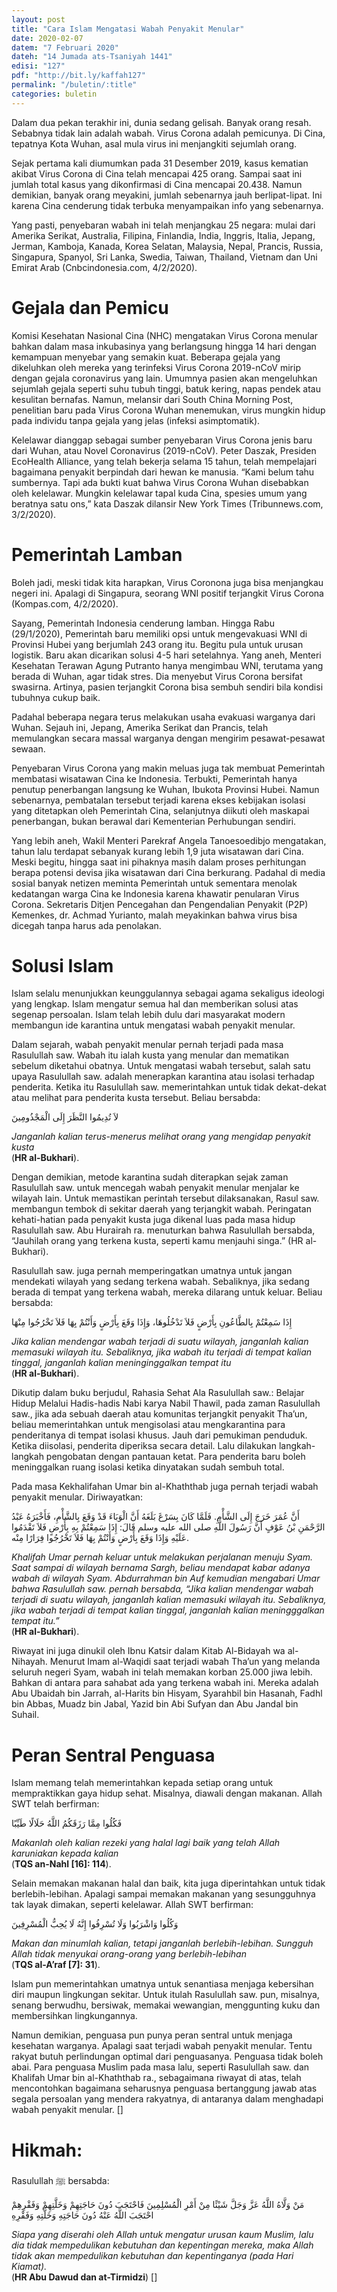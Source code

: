 ```yaml
---
layout: post
title: "Cara Islam Mengatasi Wabah Penyakit Menular"
date: 2020-02-07
datem: "7 Februari 2020"
dateh: "14 Jumada ats-Tsaniyah 1441"
edisi: "127"
pdf: "http://bit.ly/kaffah127"
permalink: "/buletin/:title"
categories: buletin
---
```


Dalam dua pekan terakhir ini, dunia sedang gelisah. Banyak orang resah. Sebabnya tidak lain adalah wabah. Virus Corona adalah pemicunya. Di Cina, tepatnya Kota Wuhan, asal mula virus ini menjangkiti sejumlah orang.

Sejak pertama kali diumumkan pada 31 Desember 2019, kasus kematian akibat Virus Corona di Cina telah mencapai 425 orang. Sampai saat ini jumlah total kasus yang dikonfirmasi di Cina mencapai 20.438. Namun demikian, banyak orang meyakini, jumlah sebenarnya jauh berlipat-lipat. Ini karena Cina cenderung tidak terbuka menyampaikan info yang sebenarnya.

Yang pasti, penyebaran wabah ini telah menjangkau 25 negara: mulai dari Amerika Serikat, Australia, Filipina, Finlandia, India, Inggris, Italia, Jepang, Jerman, Kamboja, Kanada, Korea Selatan, Malaysia, Nepal, Prancis, Russia, Singapura, Spanyol, Sri Lanka, Swedia, Taiwan, Thailand, Vietnam dan Uni Emirat Arab (Cnbcindonesia.com, 4/2/2020).

# Gejala dan Pemicu

Komisi Kesehatan Nasional Cina (NHC) mengatakan Virus Corona menular bahkan dalam masa inkubasinya yang berlangsung hingga 14 hari dengan kemampuan menyebar yang semakin kuat. Beberapa gejala yang dikeluhkan oleh mereka yang terinfeksi Virus Corona 2019-nCoV mirip dengan gejala coronavirus yang lain. Umumnya pasien akan mengeluhkan sejumlah gejala seperti suhu tubuh tinggi, batuk kering, napas pendek atau kesulitan bernafas. Namun, melansir dari South China Morning Post, penelitian baru pada Virus Corona Wuhan menemukan, virus mungkin hidup pada individu tanpa gejala yang jelas (infeksi asimptomatik).

Kelelawar dianggap sebagai sumber penyebaran Virus Corona jenis baru dari Wuhan, atau Novel Coronavirus (2019-nCoV). Peter Daszak, Presiden EcoHealth Alliance, yang telah bekerja selama 15 tahun, telah mempelajari bagaimana penyakit berpindah dari hewan ke manusia. “Kami belum tahu sumbernya. Tapi ada bukti kuat bahwa Virus Corona Wuhan disebabkan oleh kelelawar. Mungkin kelelawar tapal kuda Cina, spesies umum yang beratnya satu ons,” kata Daszak dilansir New York Times (Tribunnews.com, 3/2/2020).

# Pemerintah Lamban

Boleh jadi, meski tidak kita harapkan, Virus Coronona juga bisa menjangkau negeri ini. Apalagi di Singapura, seorang WNI positif terjangkit Virus Corona (Kompas.com, 4/2/2020).

Sayang, Pemerintah Indonesia cenderung lamban. Hingga Rabu (29/1/2020), Pemerintah baru memiliki opsi untuk mengevakuasi WNI di Provinsi Hubei yang berjumlah 243 orang itu. Begitu pula untuk urusan logistik. Baru akan dicarikan solusi 4-5 hari setelahnya. Yang aneh, Menteri Kesehatan Terawan Agung Putranto hanya mengimbau WNI, terutama yang berada di Wuhan, agar tidak stres. Dia menyebut Virus Corona bersifat swasirna. Artinya, pasien terjangkit Corona bisa sembuh sendiri bila kondisi tubuhnya cukup baik.

Padahal beberapa negara terus melakukan usaha evakuasi warganya dari Wuhan. Sejauh ini, Jepang, Amerika Serikat dan Prancis, telah memulangkan secara massal warganya dengan mengirim pesawat-pesawat sewaan.

Penyebaran Virus Corona yang makin meluas juga tak membuat Pemerintah membatasi wisatawan Cina ke Indonesia. Terbukti, Pemerintah hanya penutup penerbangan langsung ke Wuhan, Ibukota Provinsi Hubei. Namun sebenarnya, pembatalan tersebut terjadi karena ekses kebijakan isolasi yang ditetapkan oleh Pemerintah Cina, selanjutnya diikuti oleh maskapai penerbangan, bukan berawal dari Kementerian Perhubungan sendiri.

Yang lebih aneh, Wakil Menteri Parekraf Angela Tanoesoedibjo mengatakan, tahun lalu terdapat sebanyak kurang lebih 1,9 juta wisatawan dari Cina. Meski begitu, hingga saat ini pihaknya masih dalam proses perhitungan berapa potensi devisa jika wisatawan dari Cina berkurang. Padahal di media sosial banyak netizen meminta Pemerintah untuk sementara menolak kedatangan warga Cina ke Indonesia karena khawatir penularan Virus Corona. Sekretaris Ditjen Pencegahan dan Pengendalian Penyakit (P2P) Kemenkes, dr. Achmad Yurianto, malah meyakinkan bahwa virus bisa dicegah tanpa harus ada penolakan.

# Solusi Islam

Islam selalu menunjukkan keunggulannya sebagai agama sekaligus ideologi yang lengkap. Islam mengatur semua hal dan memberikan solusi atas segenap persoalan. Islam telah lebih dulu dari masyarakat modern membangun ide karantina untuk mengatasi wabah penyakit menular.

Dalam sejarah, wabah penyakit menular pernah terjadi pada masa Rasulullah saw. Wabah itu ialah kusta yang menular dan mematikan sebelum diketahui obatnya. Untuk mengatasi wabah tersebut, salah satu upaya Rasulullah saw. adalah menerapkan karantina atau isolasi terhadap penderita. Ketika itu Rasulullah saw. memerintahkan untuk tidak dekat-dekat atau melihat para penderita kusta tersebut. Beliau bersabda:

<p class="text-right-arabic">
لاَ تُدِيمُوا النَّظَرَ إِلَى الْمَجْذُومِينَ
</p>

<p class="text-right-arti">
<i>Janganlah kalian terus-menerus melihat orang yang mengidap penyakit kusta</i><br>
(<b>HR al-Bukhari</b>).
</p>

Dengan demikian, metode karantina sudah diterapkan sejak zaman Rasulullah saw. untuk mencegah wabah penyakit menular menjalar ke wilayah lain. Untuk memastikan perintah tersebut dilaksanakan, Rasul saw. membangun tembok di sekitar daerah yang terjangkit wabah. Peringatan kehati-hatian pada penyakit kusta juga dikenal luas pada masa hidup Rasulullah saw. Abu Hurairah ra. menuturkan bahwa Rasulullah bersabda, “Jauhilah orang yang terkena kusta, seperti kamu menjauhi singa.” (HR al-Bukhari).

Rasulullah saw. juga pernah memperingatkan umatnya untuk jangan mendekati wilayah yang sedang terkena wabah. Sebaliknya, jika sedang berada di tempat yang terkena wabah, mereka dilarang untuk keluar. Beliau bersabda:

<p class="text-right-arabic">
إِذَا سَمِعْتُمْ بِالطَّاعُونِ بِأَرْضٍ فَلاَ تَدْخُلُوهَا، وَإِذَا وَقَعَ بِأَرْضٍ وَأَنْتُمْ بِهَا فَلاَ تَخْرُجُوا مِنْهَا
</p>

<p class="text-right-arti">
<i>Jika kalian mendengar wabah terjadi di suatu wilayah, janganlah kalian memasuki wilayah itu. Sebaliknya, jika wabah itu terjadi di tempat kalian tinggal, janganlah kalian meninginggalkan tempat itu</i><br>
(<b>HR al-Bukhari</b>).
</p>

Dikutip dalam buku berjudul, Rahasia Sehat Ala Rasulullah saw.: Belajar Hidup Melalui Hadis-hadis Nabi karya Nabil Thawil, pada zaman Rasulullah saw., jika ada sebuah daerah atau komunitas terjangkit penyakit Tha’un, beliau memerintahkan untuk mengisolasi atau mengkarantina para penderitanya di tempat isolasi khusus. Jauh dari pemukiman penduduk. Ketika diisolasi, penderita diperiksa secara detail. Lalu dilakukan langkah-langkah pengobatan dengan pantauan ketat. Para penderita baru boleh meninggalkan ruang isolasi ketika dinyatakan sudah sembuh total.

Pada masa Kekhalifahan Umar bin al-Khaththab juga pernah terjadi wabah penyakit menular. Diriwayatkan:

<p class="text-right-arabic">
أَنَّ عُمَرَ خَرَجَ إِلَى الشَّأْمِ. فَلَمَّا كَانَ بِسَرْغَ بَلَغَهُ أَنَّ الْوَبَاءَ قَدْ وَقَعَ بِالشَّأْمِ، فَأَخْبَرَهُ عَبْدُ الرَّحْمَنِ بْنُ عَوْفٍ أَنَّ رَسُولَ اللَّهِ صلى الله عليه وسلم قَالَ: إِذَا سَمِعْتُمْ بِهِ بِأَرْضٍ فَلاَ تَقْدَمُوا عَلَيْهِ وَإِذَا وَقَعَ بِأَرْضٍ وَأَنْتُمْ بِهَا فَلاَ تَخْرُجُوا فِرَارًا مِنْه.
</p>

<p class="text-right-arti">
<i>Khalifah Umar pernah keluar untuk melakukan perjalanan menuju Syam. Saat sampai di wilayah bernama Sargh, beliau mendapat kabar adanya wabah di wilayah Syam. Abdurrahman bin Auf kemudian mengabari Umar bahwa Rasulullah saw. pernah bersabda, “Jika kalian mendengar wabah terjadi di suatu wilayah, janganlah kalian memasuki wilayah itu. Sebaliknya, jika wabah terjadi di tempat kalian tinggal, janganlah kalian meningggalkan tempat itu.”</i><br>
(<b>HR al-Bukhari</b>).
</p>

Riwayat ini juga dinukil oleh Ibnu Katsir dalam Kitab Al-Bidayah wa al-Nihayah. Menurut Imam al-Waqidi saat terjadi wabah Tha’un yang melanda seluruh negeri Syam, wabah ini telah memakan korban 25.000 jiwa lebih. Bahkan di antara para sahabat ada yang terkena wabah ini. Mereka adalah Abu Ubaidah bin Jarrah, al-Harits bin Hisyam, Syarahbil bin Hasanah, Fadhl bin Abbas, Muadz bin Jabal, Yazid bin Abi Sufyan dan Abu Jandal bin Suhail.

# Peran Sentral Penguasa

Islam memang telah memerintahkan kepada setiap orang untuk mempraktikkan gaya hidup sehat. Misalnya, diawali dengan makanan. Allah SWT telah berfirman:

<p class="text-right-arabic">
فَكُلُوا مِمَّا رَزَقَكُمُ اللَّهُ حَلَالًا طَيِّبًا
</p>

<p class="text-right-arti">
<i>Makanlah oleh kalian rezeki yang halal lagi baik yang telah Allah karuniakan kepada kalian</i><br>
(<b>TQS an-Nahl [16]: 114</b>).
</p>

Selain memakan makanan halal dan baik, kita juga diperintahkan untuk tidak berlebih-lebihan. Apalagi sampai memakan makanan yang sesungguhnya tak layak dimakan, seperti kelelawar. Allah SWT berfirman:

<p class="text-right-arabic">
وَكُلُوا وَاشْرَبُوا وَلَا تُسْرِفُوا إِنَّهُ لَا يُحِبُّ الْمُسْرِفِينَ
</p>

<p class="text-right-arti">
<i>Makan dan minumlah kalian, tetapi janganlah berlebih-lebihan. Sungguh Allah tidak menyukai orang-orang yang berlebih-lebihan</i><br>
(<b>TQS al-A’raf [7]: 31</b>).
</p>

Islam pun memerintahkan umatnya untuk senantiasa menjaga kebersihan diri maupun lingkungan sekitar. Untuk itulah Rasulullah saw. pun, misalnya, senang berwudhu, bersiwak, memakai wewangian, menggunting kuku dan membersihkan lingkungannya.

Namun demikian, penguasa pun punya peran sentral untuk menjaga kesehatan warganya. Apalagi saat terjadi wabah penyakit menular. Tentu rakyat butuh perlindungan optimal dari penguasanya. Penguasa tidak boleh abai. Para penguasa Muslim pada masa lalu, seperti Rasulullah saw. dan Khalifah Umar bin al-Khaththab ra., sebagaimana riwayat di atas, telah mencontohkan bagaimana seharusnya penguasa bertanggung jawab atas segala persoalan yang mendera rakyatnya, di antaranya dalam menghadapi wabah penyakit menular. []

<!-- HIKMAH -->
<div class="card mt-5">
<div class="card-header">
<h1>Hikmah:</h1>
</div>

<div class="card-body">
<p class="text-center">
Rasulullah ﷺ  bersabda:
</p>

<p class="text-center-arabic">
مَنْ وَلَّاهُ اللَّهُ عَزَّ وَجَلَّ شَيْئًا مِنْ أَمْرِ الْمُسْلِمِينَ فَاحْتَجَبَ دُونَ حَاجَتِهِمْ وَخَلَّتِهِمْ وَفَقْرِهِمْ احْتَجَبَ اللَّهُ عَنْهُ دُونَ حَاجَتِهِ وَخَلَّتِهِ وَفَقْرِهِ
</p>

<p class="text-center">
<i>
Siapa yang diserahi oleh Allah untuk mengatur urusan kaum Muslim, lalu dia tidak mempedulikan kebutuhan dan kepentingan mereka, maka Allah tidak akan mempedulikan kebutuhan dan kepentinganya (pada Hari Kiamat).
</i><br>
(<b>HR Abu Dawud dan at-Tirmidzi</b>) []
</p>
</div>
</div>
<!-- END HIKMAH -->
